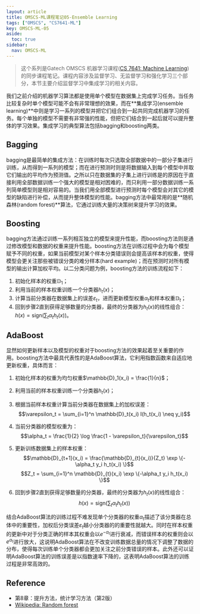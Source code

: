```yaml
---
layout: article
title: OMSCS-ML课程笔记05-Ensemble Learning
tags: ["OMSCS", "CS7641-ML"]
key: OMSCS-ML-05
aside:
  toc: true
sidebar:
  nav: OMSCS-ML
---
```


> 这个系列是Gatech OMSCS 机器学习课程([CS 7641: Machine Learning](https://omscs.gatech.edu/cs-7641-machine-learning))的同步课程笔记。课程内容涉及监督学习、无监督学习和强化学习三个部分，本节主要介绍监督学习中集成学习的相关内容。
<!--more-->

我们之前介绍的机器学习算法都是使用单个模型在数据集上完成学习任务。当任务比较复杂时单个模型可能不会有非常理想的效果，而在**集成学习(ensemble learning)**中则是学习一系列的模型并把它们组合到一起共同完成机器学习的任务。每个单独的模型不需要有非常强的性能，但把它们结合到一起后就可以提升整体的学习效果。集成学习的典型算法包括bagging和boosting两类。

## Bagging

bagging是最简单的集成方法：在训练时每次只选取全部数据中的一部分子集进行训练，从而得到一系列的模型；而在进行预测时则是将数据输入到每个模型中并取它们输出的平均作为预测值。之所以只在数据集的子集上进行训练是的原因在于直接利用全部数据训练一个强大的模型是相对困难的，而只利用一部分数据训练一系列简单模型则是相对容易的。当我们用全部模型进行预测时每个模型会对其它的模型的缺陷进行补偿，从而提升整体模型的性能。bagging方法中最常用的是**随机森林(random forest)**算法，它通过训练大量的决策树来提升学习的效果。

## Boosting

bagging方法通过训练一系列相互独立的模型来提升性能，而boosting方法则是通过修改模型和数据的权重来提升性能。boosting方法在训练过程中会为每个模型赋予不同的权重，如果当前模型对某个样本分类错误则会提高该样本的权重，使得模型会更关注那些被错误分类的难分样本(hard example)；而在预测时对所有模型的输出计算加权平均。以二分类问题为例，boosting方法的训练流程如下：

1. 初始化样本的权重$\mathbb{D}_1$；
2. 利用当前的样本权重训练一个分类器$h_t(x)$；
3. 计算当前分类器在数据集上的误差$\varepsilon_t$，进而更新模型权重$\alpha_t$和样本权重$\mathbb{D}_t$；
4. 回到步骤2直到获得足够数量的分类器，最终的分类器为$h_t(x)$的线性组合：$h(x) = \text{sign} \big( \sum_t \alpha_t h_t(x) \big)$。

## AdaBoost

显然如何更新样本以及模型的权重对于boosting方法的效果起着至关重要的作用。boosting方法中最具代表性的是AdaBoost算法，它利用指数函数来自适应地更新权重，具体而言：

1. 初始化样本的权重为均匀权重$\mathbb{D}_1(x_i) = \frac{1}{n}$；
2. 利用当前的样本权重训练一个分类器$h_t(x)$；
3. 根据当前样本权重计算当前分类器在数据集上的加权误差：$$\varepsilon_t = \sum_{i=1}^n \mathbb{D}_t(x_i) I(h_t(x_i) \neq y_i)$$

4. 当前分类器的模型权重为：$$\alpha_t = \frac{1}{2} \log \frac{1 - \varepsilon_t}{\varepsilon_t}$$

5. 更新训练数据集上的样本权重：$$\mathbb{D}_{t+1}(x_i) = \frac{\mathbb{D}_{t}(x_i)}{Z_t} \exp \{-\alpha_t y_i h_t(x_i) \}$$ $$Z_t = \sum_{i=1}^n \mathbb{D}_{t}(x_i) \exp \{-\alpha_t y_i h_t(x_i) \}$$

6. 回到步骤2直到获得足够数量的分类器，最终的分类器为$h_t(x)$的线性组合：$$h(x) = \text{sign} \bigg( \sum_t \alpha_t h_t(x) \bigg)$$

结合AdaBoost算法的训练过程不难发现单个分类器的权重$\alpha_t$描述了该分类器在总体中的重要性，加权后分类误差$\varepsilon_t$越小分类器的的重要性就越大。同时在样本权重的更新中对于分类正确的样本其权重会以$e^{-\alpha_t}$进行衰减，而错误样本的权重则会以$e^{\alpha_t}$进行放大，这说明AdaBoost算法在不改变训练数据总量的情况下调整了数据的分布，使得每次训练单个分类器都会更加关注之前分类错误的样本。此外还可以证明AdaBoost算法的训练误差是以指数速率下降的，这表明AdaBoost算法的训练过程是非常高效的。

## Reference

- 第8章：提升方法，统计学习方法（第2版）
- [Wikipedia: Random forest](https://en.wikipedia.org/wiki/Random_forest)